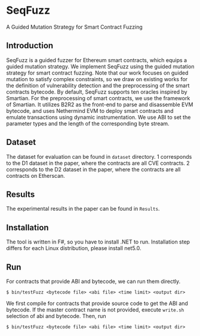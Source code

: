 # SeqFuzz
A Guided Mutation Strategy for Smart Contract Fuzzing

## Introduction
SeqFuzz is a guided fuzzer for Ethereum smart contracts, which equips a guided mutation strategy. We implement SeqFuzz using the guided mutation strategy for smart contract fuzzing. Note that our work focuses on guided mutation to satisfy complex constraints, so we draw on existing works for the definition of vulnerability detection and the preprocessing of the smart contracts bytecode. By default, SeqFuzz supports ten oracles inspired by Smartian. For the preprocessing of smart contracts, we use the framework of Smartian. It utilizes B2R2 as the front-end to parse and disassemble EVM bytecode, and uses Nethermind EVM to deploy smart contracts and emulate transactions using dynamic instrumentation. We use ABI to set the parameter types and the length of the corresponding byte stream.

## Dataset
The dataset for evaluation can be found in ```dataset``` directory.
1 corresponds to the D1 dataset in the paper, where the contracts are all CVE contracts.
2 corresponds to the D2 dataset in the paper, where the contracts are all contracts on Etherscan.

## Results
The experimental results in the paper can be found in ```Results```.

## Installation
The tool is written in F#, so you have to install .NET to run. Installation step differs for each Linux distribution, please install net5.0. 

## Run
For contracts that provide ABI and bytecode, we can run them directly.
```
$ bin/testFuzz <bytecode file> <abi file> <time limit> <output dir>
```

We first compile for contracts that provide source code to get the ABI and bytecode.
If the master contract name is not provided, execute ```write.sh``` selection of abi and bytecode.
Then, run
```
$ bin/testFuzz <bytecode file> <abi file> <time limit> <output dir>
```

